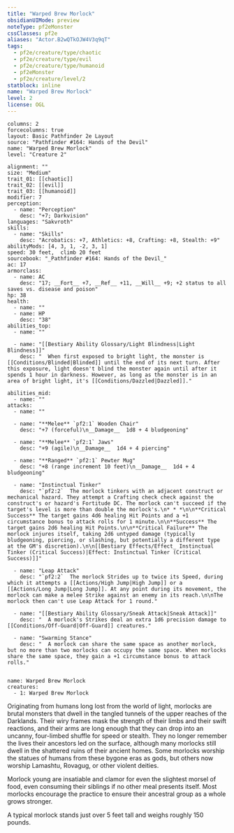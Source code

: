 ```yaml
---
title: "Warped Brew Morlock"
obsidianUIMode: preview
noteType: pf2eMonster
cssClasses: pf2e
aliases: "Actor.B2wQTkOJW4V3q9qT" 
tags:
  - pf2e/creature/type/chaotic
  - pf2e/creature/type/evil
  - pf2e/creature/type/humanoid
  - pf2eMonster
  - pf2e/creature/level/2
statblock: inline
name: "Warped Brew Morlock"
level: 2
license: OGL
---
```


```statblock
columns: 2
forcecolumns: true
layout: Basic Pathfinder 2e Layout
source: "Pathfinder #164: Hands of the Devil"
name: "Warped Brew Morlock"
level: "Creature 2"

alignment: ""
size: "Medium"
trait_01: [[chaotic]]
trait_02: [[evil]]
trait_03: [[humanoid]]
modifier: 7
perception:
  - name: "Perception"
    desc: "+7; Darkvision"
languages: "Sakvroth"
skills:
  - name: "Skills"
    desc: "Acrobatics: +7, Athletics: +8, Crafting: +8, Stealth: +9"
abilityMods: [4, 3, 1, -2, 3, 1]
speed: 30 feet,  climb 20 feet
sourcebook: "_Pathfinder #164: Hands of the Devil_"
ac: 17
armorclass:
  - name: AC
    desc: "17; __Fort__ +7, __Ref__ +11, __Will__ +9; +2 status to all saves vs. disease and poison"
hp: 38
health:
  - name: ""
  - name: HP
    desc: "38"
abilities_top:
  - name: ""

  - name: "[[Bestiary Ability Glossary/Light Blindness|Light Blindness]]"
    desc: "  When first exposed to bright light, the monster is [[Conditions/Blinded|Blinded]] until the end of its next turn. After this exposure, light doesn't blind the monster again until after it spends 1 hour in darkness. However, as long as the monster is in an area of bright light, it's [[Conditions/Dazzled|Dazzled]]."

abilities_mid:
  - name: ""
attacks:
  - name: ""

  - name: "**Melee** `pf2:1` Wooden Chair"
    desc: "+7 (forceful)\n__Damage__  1d8 + 4 bludgeoning"

  - name: "**Melee** `pf2:1` Jaws"
    desc: "+9 (agile)\n__Damage__  1d4 + 4 piercing"

  - name: "**Ranged** `pf2:1` Pewter Mug"
    desc: "+8 (range increment 10 feet)\n__Damage__  1d4 + 4 bludgeoning"

  - name: "Instinctual Tinker"
    desc: "`pf2:2`  The morlock tinkers with an adjacent construct or mechanical hazard. They attempt a Crafting check check against the construct's or hazard's Fortitude DC. The morlock can't succeed if the target's level is more than double the morlock's.\n* * *\n\n**Critical Success** The target gains 4d6 healing Hit Points and a +1 circumstance bonus to attack rolls for 1 minute.\n\n**Success** The target gains 2d6 healing Hit Points.\n\n**Critical Failure** The morlock injures itself, taking 2d6 untyped damage (typically bludgeoning, piercing, or slashing, but potentially a different type at the GM's discretion).\n\n[[Bestiary Effects/Effect_ Instinctual Tinker (Critical Success)|Effect: Instinctual Tinker (Critical Success)]]"

  - name: "Leap Attack"
    desc: "`pf2:2`  The morlock Strides up to twice its Speed, during which it attempts a [[Actions/High Jump|High Jump]] or a [[Actions/Long Jump|Long Jump]]. At any point during its movement, the morlock can make a melee Strike against an enemy in its reach.\n\nThe morlock then can't use Leap Attack for 1 round."

  - name: "[[Bestiary Ability Glossary/Sneak Attack|Sneak Attack]]"
    desc: "  A morlock's Strikes deal an extra 1d6 precision damage to [[Conditions/Off-Guard|Off-Guard]] creatures."

  - name: "Swarming Stance"
    desc: "  A morlock can share the same space as another morlock, but no more than two morlocks can occupy the same space. When morlocks share the same space, they gain a +1 circumstance bonus to attack rolls."
 
```

```encounter-table
name: Warped Brew Morlock
creatures:
  - 1: Warped Brew Morlock
```



Originating from humans long lost from the world of light, morlocks are brutal monsters that dwell in the tangled tunnels of the upper reaches of the Darklands. Their wiry frames mask the strength of their limbs and their swift reactions, and their arms are long enough that they can drop into an uncanny, four-limbed shuffle for speed or stealth. They no longer remember the lives their ancestors led on the surface, although many morlocks still dwell in the shattered ruins of their ancient homes. Some morlocks worship the statues of humans from these bygone eras as gods, but others now worship Lamashtu, Rovagug, or other violent deities.

Morlock young are insatiable and clamor for even the slightest morsel of food, even consuming their siblings if no other meal presents itself. Most morlocks encourage the practice to ensure their ancestral group as a whole grows stronger.

A typical morlock stands just over 5 feet tall and weighs roughly 150 pounds.
